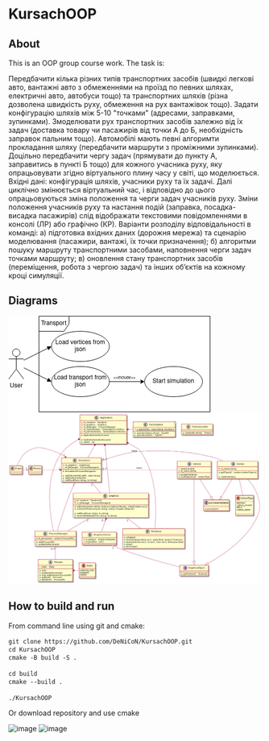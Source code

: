 # KursachOOP
## About
This is an OOP group course work. The task is:

Передбачити кілька різних типів транспортних засобів (швидкі легкові авто, вантажні 
авто з обмеженнями на проїзд по певних шляхах, електричні авто, автобуси тощо) та 
транспортних шляхів (різна дозволена швидкість руху, обмеження на рух вантажівок 
тощо). Задати конфігурацію шляхів між 5-10 "точками" (адресами, заправками, 
зупинками). Змоделювати рух транспортних засобів залежно від їх задач (доставка 
товару чи пасажирів від точки А до Б, необхідність заправок пальним тощо). Автомобілі 
мають певні алгоримти прокладання шляху (передбачити маршрути з проміжними 
зупинками). 
Доцільно передбачити чергу задач (прямувати до пункту А, заправитись в пункті Б 
тощо) для кожного учасника руху, яку опрацьовувати згідно віртуального плину часу у 
світі, що моделюється. Вхідні дані: конфігурація шляхів, учасники руху та їх задачі. Далі 
циклічно змінюється віртуальний час, і відповідно до цього опрацьовуються зміна 
положення та черги задач учасників руху. Зміни положення учасників руху та настання 
подій (заправка, посадка-висадка пасажирів) слід відображати текстовими 
повідомленнями в консолі (ЛР) або графічно (КР). 
Варіанти розподілу відповідальності в команді: а) підготовка вхідних даних (дорожня 
мережа) та сценарію моделювання (пасажири, вантажі, їх точки призначення); б) 
алгоритми пошуку маршруту транспортними засобами, наповнення черги задач 
точками маршруту; в) оновлення стану транспортних засобів (переміщення, робота з 
чергою задач) та інших об’єктів на кожному кроці симуляції.
## Diagrams
![Use case diagram](UseCaseDiagram.png?raw=true "Use case diagram")
![Class diagram](ClassDiagram.png?raw=true "Class diagram")
## How to build and run
From command line using git and cmake:
```
git clone https://github.com/DeNiCoN/KursachOOP.git
cd KursachOOP
cmake -B build -S .

cd build
cmake --build .

./KursachOOP
```

Or download repository and use cmake

![image](https://user-images.githubusercontent.com/29448585/145541437-8537dd3a-b057-4bac-915a-cf179ef2a486.png)
![image](https://user-images.githubusercontent.com/29448585/145541483-66c9164a-f9cd-4dda-ac65-2f5690d3d10f.png)
